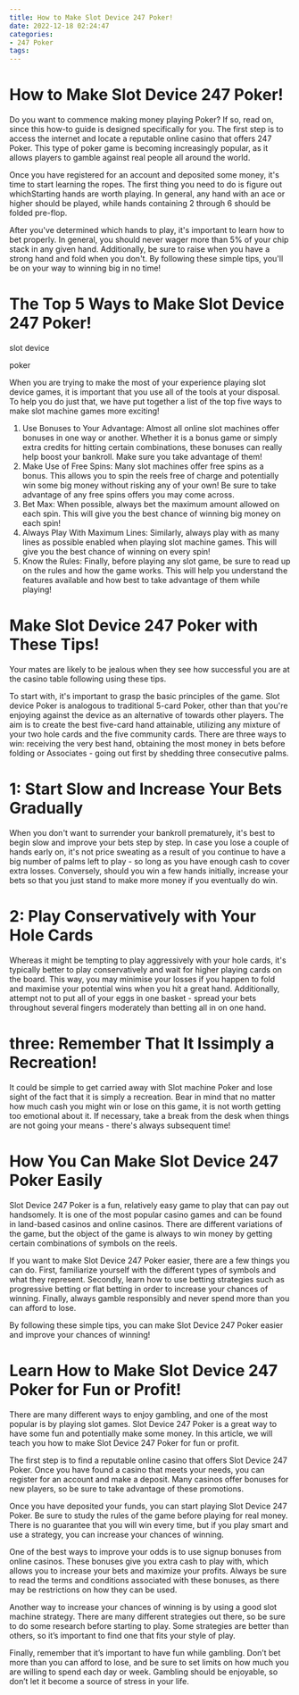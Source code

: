 ```yaml
---
title: How to Make Slot Device 247 Poker!
date: 2022-12-18 02:24:47
categories:
- 247 Poker
tags:
---
```



#  How to Make Slot Device 247 Poker!

Do you want to commence making money playing Poker? If so, read on, since this how-to guide is designed specifically for you. The first step is to access the internet and locate a reputable online casino that offers 247 Poker. This type of poker game is becoming increasingly popular, as it allows players to gamble against real people all around the world.

Once you have registered for an account and deposited some money, it's time to start learning the ropes. The first thing you need to do is figure out whichStarting hands are worth playing. In general, any hand with an ace or higher should be played, while hands containing 2 through 6 should be folded pre-flop.

After you've determined which hands to play, it's important to learn how to bet properly. In general, you should never wager more than 5% of your chip stack in any given hand. Additionally, be sure to raise when you have a strong hand and fold when you don't. By following these simple tips, you'll be on your way to winning big in no time!

#  The Top 5 Ways to Make Slot Device 247 Poker!

slot device

poker

When you are trying to make the most of your experience playing slot device games, it is important that you use all of the tools at your disposal. To help you do just that, we have put together a list of the top five ways to make slot machine games more exciting! 

1. Use Bonuses to Your Advantage: Almost all online slot machines offer bonuses in one way or another. Whether it is a bonus game or simply extra credits for hitting certain combinations, these bonuses can really help boost your bankroll. Make sure you take advantage of them! 
2. Make Use of Free Spins: Many slot machines offer free spins as a bonus. This allows you to spin the reels free of charge and potentially win some big money without risking any of your own! Be sure to take advantage of any free spins offers you may come across. 
3. Bet Max: When possible, always bet the maximum amount allowed on each spin. This will give you the best chance of winning big money on each spin! 
4. Always Play With Maximum Lines: Similarly, always play with as many lines as possible enabled when playing slot machine games. This will give you the best chance of winning on every spin! 
5. Know the Rules: Finally, before playing any slot game, be sure to read up on the rules and how the game works. This will help you understand the features available and how best to take advantage of them while playing!

#  Make Slot Device 247 Poker with These Tips!

Your mates are likely to be jealous when they see how successful you are at the casino table following using these tips.

To start with, it's important to grasp the basic principles of the game. Slot device Poker is analogous to traditional 5-card Poker, other than that you're enjoying against the device as an alternative of towards other players. The aim is to create the best five-card hand attainable, utilizing any mixture of your two hole cards and the five community cards. There are three ways to win: receiving the very best hand, obtaining the most money in bets before folding or Associates - going out first by shedding three consecutive palms.

# 1: Start Slow and Increase Your Bets Gradually

When you don't want to surrender your bankroll prematurely, it's best to begin slow and improve your bets step by step. In case you lose a couple of hands early on, it's not price sweating as a result of you continue to have a big number of palms left to play - so long as you have enough cash to cover extra losses. Conversely, should you win a few hands initially, increase your bets so that you just stand to make more money if you eventually do win.

# 2: Play Conservatively with Your Hole Cards

Whereas it might be tempting to play aggressively with your hole cards, it's typically better to play conservatively and wait for higher playing cards on the board. This way, you may minimise your losses if you happen to fold and maximise your potential wins when you hit a great hand. Additionally, attempt not to put all of your eggs in one basket - spread your bets throughout several fingers moderately than betting all in on one hand.

# three: Remember That It Issimply a Recreation!
It could be simple to get carried away with Slot machine Poker and lose sight of the fact that it is simply a recreation. Bear in mind that no matter how much cash you might win or lose on this game, it is not worth getting too emotional about it. If necessary, take a break from the desk when things are not going your means - there's always subsequent time!

#  How You Can Make Slot Device 247 Poker Easily

Slot Device 247 Poker is a fun, relatively easy game to play that can pay out handsomely. It is one of the most popular casino games and can be found in land-based casinos and online casinos. There are different variations of the game, but the object of the game is always to win money by getting certain combinations of symbols on the reels.

If you want to make Slot Device 247 Poker easier, there are a few things you can do. First, familiarize yourself with the different types of symbols and what they represent. Secondly, learn how to use betting strategies such as progressive betting or flat betting in order to increase your chances of winning. Finally, always gamble responsibly and never spend more than you can afford to lose.

By following these simple tips, you can make Slot Device 247 Poker easier and improve your chances of winning!

#  Learn How to Make Slot Device 247 Poker for Fun or Profit!

There are many different ways to enjoy gambling, and one of the most popular is by playing slot games. Slot Device 247 Poker is a great way to have some fun and potentially make some money. In this article, we will teach you how to make Slot Device 247 Poker for fun or profit.

The first step is to find a reputable online casino that offers Slot Device 247 Poker. Once you have found a casino that meets your needs, you can register for an account and make a deposit. Many casinos offer bonuses for new players, so be sure to take advantage of these promotions.

Once you have deposited your funds, you can start playing Slot Device 247 Poker. Be sure to study the rules of the game before playing for real money. There is no guarantee that you will win every time, but if you play smart and use a strategy, you can increase your chances of winning.

One of the best ways to improve your odds is to use signup bonuses from online casinos. These bonuses give you extra cash to play with, which allows you to increase your bets and maximize your profits. Always be sure to read the terms and conditions associated with these bonuses, as there may be restrictions on how they can be used.

Another way to increase your chances of winning is by using a good slot machine strategy. There are many different strategies out there, so be sure to do some research before starting to play. Some strategies are better than others, so it’s important to find one that fits your style of play.

Finally, remember that it’s important to have fun while gambling. Don’t bet more than you can afford to lose, and be sure to set limits on how much you are willing to spend each day or week. Gambling should be enjoyable, so don’t let it become a source of stress in your life.